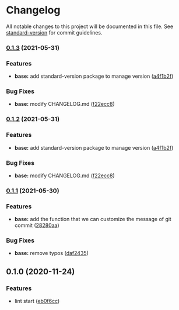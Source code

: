 # Changelog

All notable changes to this project will be documented in this file. See [standard-version](https://github.com/conventional-changelog/standard-version) for commit guidelines.

### [0.1.3](https://github.com/zixiCat/tips/compare/v0.1.1...v0.1.3) (2021-05-31)


### Features

* **base:** add standard-version package to manage version ([a4f1b2f](https://github.com/zixiCat/tips/commit/a4f1b2f21ec5fb0329b167cd61cf5a4734a20712))


### Bug Fixes

* **base:** modify CHANGELOG.md ([f22ecc8](https://github.com/zixiCat/tips/commit/f22ecc80b5935bf219bb910a6ed403a365f93370))

### [0.1.2](https://github.com/zixiCat/tips/compare/v0.1.1...v0.1.2) (2021-05-31)


### Features

* **base:** add standard-version package to manage version ([a4f1b2f](https://github.com/zixiCat/tips/commit/a4f1b2f21ec5fb0329b167cd61cf5a4734a20712))


### Bug Fixes

* **base:** modify CHANGELOG.md ([f22ecc8](https://github.com/zixiCat/tips/commit/f22ecc80b5935bf219bb910a6ed403a365f93370))

### [0.1.1](https://github.com/zixiCat/tips/compare/v0.1.0...v0.1.1) (2021-05-30)


### Features

* **base:** add the function that we can customize the message of git commit ([28280aa](https://github.com/zixiCat/tips/commit/28280aa4d6f31e1d545aeb04223f2f7405647772))


### Bug Fixes

* **base:** remove typos ([daf2435](https://github.com/zixiCat/tips/commit/daf24352fab7e62953426f639073a3fbea7bd38b))

## 0.1.0 (2020-11-24)


### Features

* lint start ([eb0f6cc](https://github.com/zixiCat/tips/commit/eb0f6ccf5a793640622dc3457f524810a97f95ba))